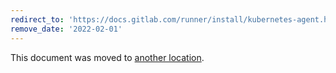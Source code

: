 ```yaml
---
redirect_to: 'https://docs.gitlab.com/runner/install/kubernetes-agent.html'
remove_date: '2022-02-01'
---
```


This document was moved to [another location](https://docs.gitlab.com/runner/install/kubernetes-agent.html).

<!-- This redirect file can be deleted after <2022-02-01>. -->
<!-- Before deletion, see: https://docs.gitlab.com/ee/development/documentation/#move-or-rename-a-page -->